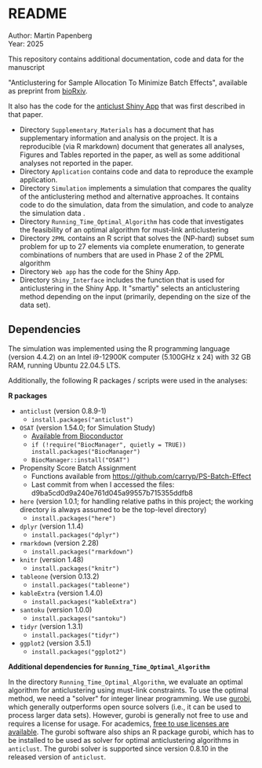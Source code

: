 # README

Author: Martin Papenberg  
Year: 2025

This repository contains additional documentation, code and data for the manuscript

"Anticlustering for Sample Allocation To Minimize Batch Effects", available as preprint from [bioRxiv](https://doi.org/10.1101/2025.03.03.641320).

It also has the code for the [anticlust Shiny App](https://anticlust.org) that was first described in that paper. 

- Directory `Supplementary_Materials` has a document that has supplementary information and analysis on the project. It is a reproducible (via R markdown) document that generates all analyses, Figures and Tables reported in the paper, as well as some additional analyses not reported in the paper. 
- Directory `Application` contains code and data to reproduce the example application.
- Directory `Simulation` implements a simulation that compares the quality of the anticlustering method and alternative approaches. It contains code to do the simulation, data from the simulation, and code to analyze the simulation data .
- Directory `Running_Time_Optimal_Algorithm` has code that investigates the feasibility of an optimal algorithm for must-link anticlustering
- Directory `2PML` contains an R script that solves the (NP-hard) subset sum problem for up to 27 elements via complete enumeration, to generate combinations of numbers that are used in Phase 2 of the 2PML algorithm
- Directory `Web app` has the code for the Shiny App.
- Directory `Shiny_Interface` includes the function that is used for anticlustering in the Shiny App. It "smartly" selects an anticlustering method depending on the input (primarily, depending on the size of the data set). 

## Dependencies

The simulation was implemented using the R programming language (version 4.4.2) on an Intel i9-12900K computer (5.100GHz x 24) with 32 GB RAM, running Ubuntu 22.04.5 LTS.

Additionally, the following R packages / scripts were used in the analyses:

**R packages**

- `anticlust` (version 0.8.9-1)
  * `install.packages("anticlust")`
- `OSAT` (version 1.54.0; for Simulation Study)
  * [Available from Bioconductor](https://bioconductor.org/packages/release/bioc/html/OSAT.html)
  * `if (!require("BiocManager", quietly = TRUE)) install.packages("BiocManager")`
  * `BiocManager::install("OSAT")`
- Propensity Score Batch Assignment
  * Functions available from https://github.com/carryp/PS-Batch-Effect
  * Last commit from when I accessed the files: d9ba5cd0d9a240e761d045a99557b715355ddfb8
- `here` (version 1.0.1; for handling relative paths in this project; the working directory is always assumed to be the top-level directory)
  * `install.packages("here")`
- `dplyr` (version 1.1.4)
  * `install.packages("dplyr")` 
- `rmarkdown` (version 2.28)
  * `install.packages("rmarkdown")` 
- `knitr` (version 1.48)
  * `install.packages("knitr")` 
- `tableone` (version 0.13.2)
  * `install.packages("tableone")` 
- `kableExtra` (version 1.4.0)
  * `install.packages("kableExtra")` 
- `santoku` (version 1.0.0)
  * `install.packages("santoku")` 
- `tidyr` (version 1.3.1)
  * `install.packages("tidyr")` 
- `ggplot2` (version 3.5.1)
  * `install.packages("ggplot2")` 

**Additional dependencies for `Running_Time_Optimal_Algorithm`**

In the directory `Running_Time_Optimal_Algorithm`, we evaluate an optimal algorithm for anticlustering using must-link constraints. To use the optimal method, we need a "solver" for integer linear programming. We use [gurobi](https://www.gurobi.com/), which generally outperforms open source solvers (i.e., it can be used to process larger data sets). However, gurobi is generally not free to use and requires a license for usage. For academics, [free to use licenses are available](https://www.gurobi.com/academia/academic-program-and-licenses/). The gurobi software also ships an R package gurobi, which has to be installed to be used as solver for optimal anticlustering algorithms in `anticlust`. The gurobi solver is supported since version 0.8.10 in the released version of `anticlust`.
